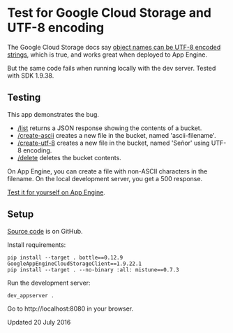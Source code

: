 Test for Google Cloud Storage and UTF-8 encoding
================================================

The Google Cloud Storage docs say [object names can be UTF-8 encoded strings][names], which is true, and works great when deployed to App Engine.

But the same code fails when running locally with the dev server. Tested with SDK 1.9.38.


Testing
-------

This app demonstrates the bug.

- [/list](/list) returns a JSON response showing the contents of a bucket.
- [/create-ascii](/create-ascii) creates a new file in the bucket, named 'ascii-filename'.
- [/create-utf-8](/create-utf-8) creates a new file in the bucket, named 'Señor' using UTF-8 encoding.
- [/delete](/delete) deletes the bucket contents.

On App Engine, you can create a file with non-ASCII characters in the filename. On the local development server, you get a 500 response.

[Test it for yourself on App Engine][appspot].


Setup
-----

[Source code][github] is on GitHub.

Install requirements:

    pip install --target . bottle==0.12.9 GoogleAppEngineCloudStorageClient==1.9.22.1
    pip install --target . --no-binary :all: mistune==0.7.3

Run the development server:

    dev_appserver .

Go to http://localhost:8080 in your browser.


Updated 20 July 2016


[names]: https://cloud.google.com/storage/docs/naming#objectnames
[github]: https://github.com/davidwtbuxton/cloudstorage-utf8-bug
[appspot]: https://cloudstorage-utf8-bug-dot-davidwtbuxton-test.appspot.com/
